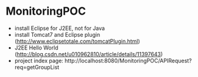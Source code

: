 MonitoringPOC
=============
* install Eclipse for J2EE, not for Java
* install Tomcat7 and Eclipse plugin (http://www.eclipsetotale.com/tomcatPlugin.html)
* J2EE Hello World (http://blog.csdn.net/u010962810/article/details/11397643)
* project index page: http://localhost:8080/MonitoringPOC/APIRequest?req=getGroupList


